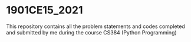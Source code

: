 # 1901CE15_2021
This repository contains all the problem statements and codes completed and submitted by me during the course CS384 (Python Programming)
